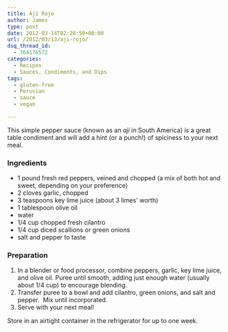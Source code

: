 ```yaml
---
title: Ají Rojo
author: James
type: post
date: 2012-03-14T02:20:50+00:00
url: /2012/03/13/aji-rojo/
dsq_thread_id:
  - 764176572
categories:
  - Recipes
  - Sauces, Condiments, and Dips
tags:
  - gluten-free
  - Peruvian
  - sauce
  - vegan

---
```

This simple pepper sauce (known as an _ají_ in South America) is a great table condiment and will add a hint (or a punch!) of spiciness to your next meal.

### Ingredients

  * 1 pound fresh red peppers, veined and chopped (a mix of both hot and sweet, depending on your preference)
  * 2 cloves garlic, chopped
  * 3 teaspoons key lime juice (about 3 limes&#8217; worth)
  * 1 tablespoon olive oil
  * water
  * 1/4 cup chopped fresh cilantro
  * 1/4 cup diced scallions or green onions
  * salt and pepper to taste

### Preparation

  1. In a blender or food processor, combine peppers, garlic, key lime juice, and olive oil. Puree until smooth, adding just enough water (usually about 1/4 cup) to encourage blending.
  2. Transfer puree to a bowl and add cilantro, green onions, and salt and pepper.  Mix until incorporated.
  3. Serve with your next meal!

Store in an airtight container in the refrigerator for up to one week.

&nbsp;